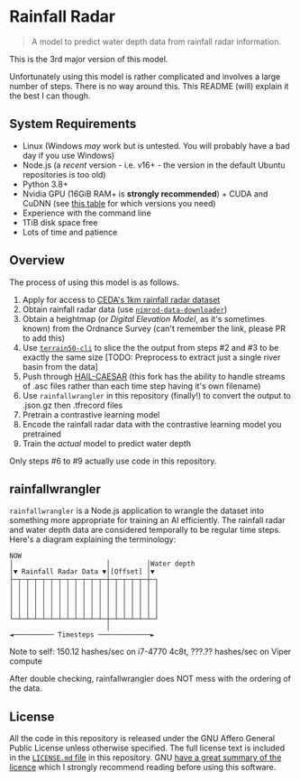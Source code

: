 # Rainfall Radar

> A model to predict water depth data from rainfall radar information.

This is the 3rd major version of this model.

Unfortunately using this model is rather complicated and involves a large number of steps. There is no way around this. This README (will) explain it the best I can though.


## System Requirements
 - Linux (Windows *may* work but is untested. You will probably have a bad day if you use Windows)
 - Node.js (a *recent* version - i.e. v16+ - the version in the default Ubuntu repositories is too old)
 - Python 3.8+
 - Nvidia GPU (16GiB RAM+ is **strongly recommended**) + CUDA and CuDNN (see [this table](https://www.tensorflow.org/install/source#gpu) for which versions you need)
 - Experience with the command line
 - 1TiB disk space free
 - Lots of time and patience

## Overview
The process of using this model is as follows.

1. Apply for access to [CEDA's 1km rainfall radar dataset](https://catalogue.ceda.ac.uk/uuid/27dd6ffba67f667a18c62de5c3456350)
2. Obtain rainfall radar data (use [`nimrod-data-downloader`](https://www.npmjs.com/package/nimrod-data-downloader))
3. Obtain a heightmap (or *Digital Elevation Model*, as it's sometimes known) from the Ordnance Survey (can't remember the link, please PR to add this)
4. Use [`terrain50-cli`](https://www.npmjs.com/package/terrain50-cli) to slice the the output from steps #2 and #3 to be exactly the same size [TODO: Preprocess to extract just a single river basin from the data]
5. Push through [HAIL-CAESAR](*https://github.com/sbrl/HAIL-CAESAR) (this fork has the ability to handle streams of .asc files rather than each time step having it's own filename)
6. Use `rainfallwrangler` in this repository (finally!) to convert the output to .json.gz then .tfrecord files
7. Pretrain a contrastive learning model
8. Encode the rainfall radar data with the contrastive learning model you pretrained
9. Train the *actual* model to predict water depth

Only steps #6 to #9 actually use code in this repository.

## rainfallwrangler
`rainfallwrangler` is a Node.js application to wrangle the dataset into something more appropriate for training an AI efficiently. The rainfall radar and water depth data are considered temporally to be regular time steps. Here's a diagram explaining the terminology:

```
NOW
│                       │         │Water depth
│▼ Rainfall Radar Data ▼│[Offset] │▼
├─┬─┬─┬─┬─┬─┬─┬─┬─┬─┬─┬─┼─┬─┬─┬─┬─┼─┐
│ │ │ │ │ │ │ │ │ │ │ │ │ │ │ │ │ │ │
│ │ │ │ │ │ │ │ │ │ │ │ │ │ │ │ │ │ │
│ │ │ │ │ │ │ │ │ │ │ │ │ │ │ │ │ │ │
│ │ │ │ │ │ │ │ │ │ │ │ │ │ │ │ │ │ │
└─┴─┴─┴─┴─┴─┴─┴─┴─┴─┴─┴─┼─┴─┴─┴─┴─┴─┘
                        │
◄────────── Timesteps ─────────────►
```

Note to self: 150.12 hashes/sec on i7-4770 4c8t, ???.?? hashes/sec on Viper compute

After double checking, rainfallwrangler does NOT mess with the ordering of the data.


## License
All the code in this repository is released under the GNU Affero General Public License unless otherwise specified. The full license text is included in the [`LICENSE.md` file](./LICENSE.md) in this repository. GNU [have a great summary of the licence](https://www.gnu.org/licenses/#AGPL) which I strongly recommend reading before using this software.
